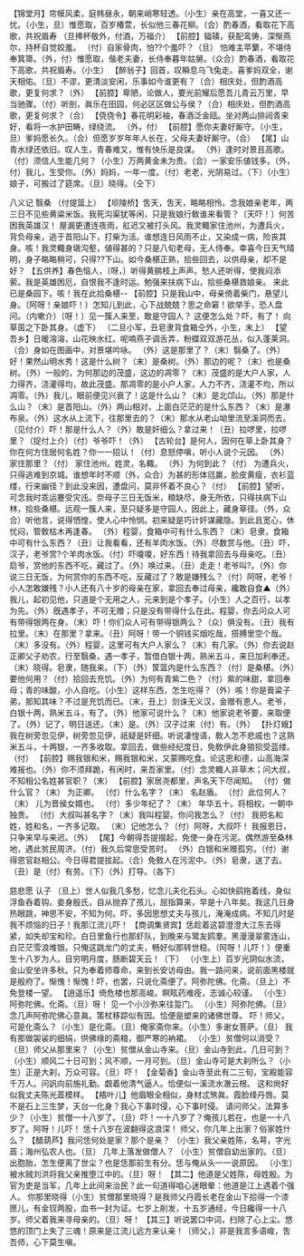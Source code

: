 <!-- { "loadSidebar": true } -->
【锦堂月】帘幙风柔，庭帏昼永，朝来峭寒轻透。（小生）亲在高堂，一喜又还一忧。（小生，旦）惟愿取，百岁椿萱，长似他三春花柳。（合）酌春酒，看取花下高歌，共祝眉寿
（旦捧杯敬外，付酒，万福介）
【前腔】辐辏，获配鸾俦，深惭燕尔，持杯自觉姣羞。
（付）自家骨肉，怕??个羞吓？（旦）
怕难主苹蘩，不堪侍奉箕箒。（外，付）惟愿取，偕老夫妻，长侍奉暮年姑舅。（众合）酌春酒，看取花下高歌，共祝眉寿。（小生）
【醉翁子】回首，叹瞬息乌飞兔走。喜爹妈双全，谢天相佑。（旦）不谬，更清淡安闲，乐事如今谁更有？（合）相庆处，但酌酒高歌，更复何求？（外）
【前腔】卑陋，论做人，要光前耀后愿吾儿青云万里，早当驰骤。（付）听剖，眞乐在田园，何必区区做公与侯？（合）相庆处，但酌酒高歌，更复何求？（合）
【侥侥令】春花明彩袖，春酒泛金瓯。坐对两山排闼青来好，看将一水护田畴，绿绕流。
（外，付）
【前腔】愿你夫妻好厮守。（小生，旦）爹妈愿长久。（合）但愿岁岁年年人长在，父母夫妻好厮守。（合）
【尾】山青水绿还依旧。叹人生，青春难又，惟有快乐是良谋。
（外）逢时对景且高歌。（付）须信人生能几何？（小生）万两黄金未为贵。（合）一家安乐値钱多。（外，付）我儿，生受你。（外）妈妈，一年一度。（付）老老，光阴易过。（下）（小生）娘子，可搬过了筵席。（旦）晓得。（仝下）
 
八义记
翳桑
（付提篮上）
【坝陵桥】吿天，吿天，略略相怜。念我娘亲老年，两三日不见些黄粱米饭。我死沟渠犹等闲，只是我娘行敎谁来看管？〔天吓！〕何苦困我英雄汉！
屋漏更遭连夜雨，舡迟又被打头风。我灵輙家住池州，为遭兵火，背负母亲，逃于首阳山下，打柴为活。谁想连日风雨不止，又染成一病，险丧其身。咳！我灵輙身塡沟壑，値得甚的？只是八旬老母，无人侍奉。幸喜今日天气晴明，身子略略稍可，只得??下山。如今桑椹正熟，拾些回去，以供母亲，却不是好？
【五供养】春色恼人，〔呀，〕听得黄鹂枝上声声。愁人还听得，使我闷添萦。我是英雄困厄，自恨我不逢时运。勉强来扶病下山，拾些桑椹救娘亲。
来此已是桑园下。咳！我在此拾桑椹--
【前腔】只是我山中，母亲倚着柴门，悬望儿身。〔阿呀！亲娘吓！〕怎知儿到此，心下战兢兢？思之命窘！欲举手，恐人盘问。（内嗽介）〔呀！〕见一簇人来至，敢是守园人？
这便怎么处？吓，有了！
向草茵之下卧其身。（虚下）
（二旦小军，丑皂隶背食箱仝外，小生，末上）
【望吾乡】日暖溶溶，山花映水红。呢喃燕子调舌弄，粉蝶双双游花丛，似入蓬莱洞。（合）身如在图画中，对景堪吟咏。
（外）这是那里了？（末）翳桑了。（外）好！果然山明水秀！这是什么树？（末）是桑树。（外）那边的呢？（末）也是桑树。（外）一般的，为何那边的茂盛，这边的凋零？（末）茂盛的是大户人家，人力得齐，浇灌得均，故此茂盛。那凋零的是小户人家，人力不齐，浇灌不均，所以凋零。（外）我儿，眼前便见兴衰了！这是什么山？（末）是北邙山。（外）那是什么山？（末）是首阳山。（外）两山相对，上面白茫茫的是什么东西？（末）是瀑布泉。（外）这水从上流下，往那里去的？（末）那水从老山坳里流至溪洞而去。（见付介）吓！那是什么人？（外）敢是奸细么？拿过来！（丑）拉啰里，拉啰里？（捉付上介）（付）爷爷吓！（外）
【古轮台】是何人，因何在草上卧其身？你在何方住居何名姓？你一一招认！（付）息怒停嗔，听小人说个元因。
（外）家住那里？（付）
家住池州。姓灵，名輙。
（外）为何到此？（付）
为遭兵火，只得逃难到京城。谁想年时不顺（外，众合）为甚的形体尩羸，脸皮黄瘦，衣衫蓝缕，行来幽径？到此没来因，遭盘问，莫非怀着不良心？（付）
【前腔】望听，可念我时乖运蹇受灾迍。奈母子三日无饭米，粮缺尽，身无所依，只得扶病下山林，拾些桑椹。远观一簇人来，至只疑多是守园人，因此上，藏身草径。（外，众合）听他言，说得恓惶，使人心中怜悯。初来疑是巧计奸谋藏隐。到此且宽心，休忧闷，管敎枯木再逢春。
（外）程婴，食箱中可有什么东西？（末）皂隶，食箱中可有什么东西？（丑）让我看看，还有羊肉水饭。（外）尽数赏与他。（丑）吓，汉子，老爷赏?个羊肉水饭。（付）吓嗄嗄，好东西！待我拿回去与母亲吃。（丑）启爷，赏他的东西不吃，藏过了。（外）唤过来。（丑）走走！老爷叫?。（外）你说三日无饭，为何赏你的东西不吃，反藏过了？敢是嫌残么？（付）阿呀，老爷！小人怎敢嫌残？小人还有八十岁的母亲在家，拿回去奉过母亲，纔敢自食▲（外）我儿，起初见他，只道是个无用之人，元来到是个孝子。（小生）人之百行，以孝为先。（外）旣遇孝子，不可无赠；只是没有带得什么在此。程婴，你去问众人可有带得银两在身。（末）吓！你们众人可有带得银两么？（众）俱没有。（丑）我有拉里。（末）在那里？拿来。（丑）阿呀！带一个铜钱买烟吃哉，搭膊里空个哉。（末）多没有。（外）程婴，这里可有大户人家么？（末）有几家。（外）你去说赵正卿父子劝农，行至翳桑，遇一孝子，暂借白银十两，熟米五斗，来日加利奉还。（末）晓得。皂隶，随我来。（下）（外）筐篮内是什么东西？（付）是桑椹。（外）要他何用？（付）拾回去充饥。（外）为何有青紫二色？（付）紫的味甜，拿回奉母；青的味酸，小人自吃。（小生）这样东西，怎生吃得？（外）咳！你是膏粱子弟，那知其味？不过是充饥而已。（末，丑上）剑诛无义汉，金赠有恩人。老爷，白银十两，熟米五斗，有了。（外）他家可说什么？（末）他家说老爷要，来取便了。（外）记了，明日送还。（末）是。（外）汉子过来（付）有。（外）
【扑灯蛾】我在树旁忽见伊，树旁忽见伊，祇疑是奸细。听说凄惶语，敎人怎不悲戚也？这熟米五斗，十两银，一齐多收取。拿回去，做些经纪度日，免敎伊此身狼狈受蓝缕。（付）
【前腔】赐我银和米，赐我银和米，又蒙赐吃食。论这恩和德，山高海深难报也。（外）你不须拜跪，有闲时，来吾家里。（付）念灵輙人非草木；问大叔，不知相公名姓甚官职？（末）
【前腔】家居尧都里，声名天下尽闻知。
（付）做什么官？（末）
为正卿。
（付）什么名字？（末）
名赵盾。
（付）此位何人？（末）
儿为晋侯女婿也。
（付）多少年纪了？（末）
年华五十。将相权，一朝中独贵。
（付）大叔叫甚名字？（末）我叫程婴。你问我怎么？（付）
我把名和姓，姓和名，一齐多记取。
（末）记他怎么？（付）阿呀，大叔吓！
我报恩日，只争来早与来迟。（外）
【尾】今朝得吾提掇起，免使一身在污泥。偶然游至桑林地，遇此贫民周济。（付）我久后常思受苦时。
（外）白银和米赠孤穷。（付）谢得恩官赵相公。今日得君提拔起。（合）免敎人在污泥中。（外）皂隶，送了去。（丑）是（付）有劳。（下）（外）打导。（各下）
 
慈悲愿
认子
（旦上）世人似我几多愁，忆念儿夫化石头。心如快鹞拖着线，身似浮鱼呑着钩。妾身殷氏，自从抛弃了孩儿，屈指算来，早是十八年矣。我这几日身热眼跳，神思不安，不知为何。吓，多因思想丈夫与孩儿，淹淹成病。不知几时是我不烦恼的日子！我那江流儿吓！
【商调集贤宾】恁趁着这碧澄澄大江东去得紧，如失却宝和珍。白日里鱼行也那虾队，到晚来与鹭友鸥羣。黑漫漫翠雾连山，白茫茫雪浪堆银。只俺这跳龙门的丈夫，畅好似那转世稳。〔阿呀！儿吓！〕便重生十八岁为人。目穷明月度，肠断碧天云！（下）
（小生上）百岁光阴似水流，金山安坐许多秋。只为奉着师尊命，来到长安访母由。我一路问来，说前面黑楼就是殷府了。惭愧！惭愧！吓，也罢，只说化斋便了。阿弥陀佛。化斋。（旦上）不免登楼一望。
【逍遥乐】倚危楼也那高峻。瞑眩药难痊，志诚心较谨。
（小生）阿弥陀佛。化斋。（旦）呀！
见一个小沙弥来往踅门。
（小生）阿弥陀佛。（旦）
念几声阿弥陀佛心意眞。策杖移踪似有因。恰便是塑来的诸佛世尊。
吓！师父，可是化斋么？（小生）是化斋。（旦）俺家斋你来。（小生）多谢女菩萨。（旦）
我有那做袈裟的细绢，供佛缘的斋粮，御严寒的衲裙。
（小生）贫僧何以消受？（旦）师父从那里来？（小生）贫僧从金山寺来。（旦）金山寺到此，几日可到？（小生）顺风二十日可到；风不顺，一月可到。（旦）金山寺可是大刹所么？（小生）正是大刹，万众可容。（旦）吓！
【金菊香】金山寺至此有二三旬，宝殿能容千万人。问訉向前施礼勤。觑着他清气逼人。恰便似一溪流水澈云根。
这和尙好似我丈夫陈光蕋模样。
【梧叶儿】他眉眼全相似，身材忒煞眞。霞脸绛丹唇。莫不是石上三生梦，天台一化身？我心下事时侵，心下事时侵。
请问师父，法算多少？（小生）贫僧一十八岁了。（旦）吓！一十八岁了？俺孩儿若在，也是一十八岁了。阿呀！儿吓！
恁十八岁在波翻得这浪深！
师父，你几年上出家？俗家姓什么？
【醋葫芦】我问恁何处是家？那个是亲？
（小生）我父亲姓陈，名萼，字光蕋；海州弘农人也。（旦）
几年上落发做僧人？
（小生）贫僧自幼出家的。（旦）
出胞胎，怎生便离了世尘？也是恁那前生有分。恁与俺从头一一说原因。
（小生）被水贼刘洪将我父亲推堕江中的。（旦）呀！
【其二】他道是父姓陈，母姓殷。为官为吏是当军，几年上此间来治民？此一句道得咱心迷眼晕：他道是江上遇着个强人。
你那里晓得（小生）贫僧那里晓得？是我师父丹霞长老在金山下拾得一个漆匣儿，有金钗两股，血书一封为证。七岁上削发，十五岁通经，今日纔得一十八岁。师父着我来寻母亲的。（旦）呀！
【其三】听说罢口中词，扫除了心上尘。悠悠的顶门上失了三魂！原来是江流儿远方来认亲！〔师父，〕非是我言多语峻，吿吾师，心下莫生嗔。
